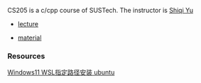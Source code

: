 CS205 is a c/cpp course of SUSTech. The  instructor is [Shiqi Yu](https://faculty.sustech.edu.cn/yusq/)

* [lecture](https://www.bilibili.com/video/BV1Vf4y1P7pq/?spm_id_from=333.999.0.0&vd_source=ffd7aa33c178fb1cead28a3d0df0d4d0)

* [material](https://github.com/ShiqiYu/CPP)

### Resources

[ Windows11 WSL指定路径安装 ubuntu](https://xkl.me/archives/26.html)